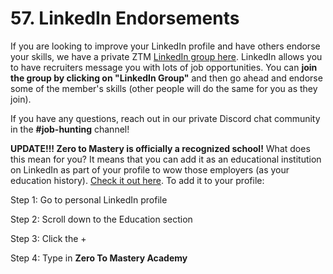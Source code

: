 # 57. LinkedIn Endorsements

If you are looking to improve your LinkedIn profile and have others endorse your skills, we have a private ZTM [LinkedIn group here](https://www.linkedin.com/groups/12121940/). LinkedIn allows you to have recruiters message you with lots of job opportunities. You can **join the group by clicking on "LinkedIn Group"** and then go ahead and endorse some of the member's skills (other people will do the same for you as they join).

If you have any questions, reach out in our private Discord chat community in the **#job-hunting** channel!

**UPDATE!!! Zero to Mastery is officially a recognized school!** What does this mean for you? It means that you can add it as an educational institution on LinkedIn as part of your profile to wow those employers (as your education history). [Check it out here](https://www.linkedin.com/school/64685953/). To add it to your profile:



Step 1: Go to personal LinkedIn profile

Step 2: Scroll down to the Education section

Step 3: Click the +

Step 4: Type in **Zero To Mastery Academy**